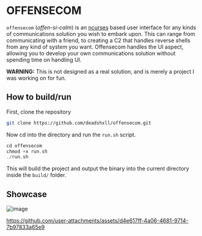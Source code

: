 # OFFENSECOM
`offensecom` (*offen-si-calm*) is an [ncurses](https://en.wikipedia.org/wiki/Ncurses#:~:text=ncurses%20(new%20curses)%20is%20a,a%20computer%20terminal%2Dindependent%20manner.) based user interface for any kinds of communications solution you wish to embark upon. This can range from communicating with a friend, to creating a C2 that handles reverse shells from any kind of system you want. Offensecom handles the UI aspect, allowing you to develop your own communications solution without spending time on handling UI.

**WARNING:** This is not designed as a real solution, and is merely a project I was working on for fun.

## How to build/run
First, clone the repository
```bash
git clone https://github.com/deadshxll/offensecom.git
```
Now cd into the directory and run the `run.sh` script.
```c
cd offensecom
chmod +x run.sh
./run.sh
```
This will build the project and output the binary into the current directory inside the `build/` folder.


## Showcase
![image](https://github.com/user-attachments/assets/becc5c86-eab8-4379-8407-4a7993420660)

https://github.com/user-attachments/assets/d4e617ff-4a06-4681-9714-7b97833a65e9

